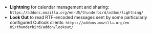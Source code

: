 - **Lightning** for calendar management and sharing: `https://addons.mozilla.org/en-US/thunderbird/addon/lightning/`
- **Look Out** to read RTF-encoded messages sent by some particularly configured Outlook clients: `https://addons.mozilla.org/en-US/thunderbird/addon/lookout/`


